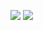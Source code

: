 <a href="https://velog.io/@whddms310/posts" target="_blank"><img src="https://img.shields.io/badge/whddms310-18261F?style=for-the-badge&logo=velog&logoColor=20C997"/></a>
<a href="https://www.linkedin.com/in/jong-eun-lee-5094ab240/" target="_blank"><img src="https://img.shields.io/badge/Jong Eun LEE-18261F?style=for-the-badge&logo=linkedin&logoColor=0A66C2"/></a>



<!--
**SighingOwl/SighingOwl** is a ✨ _special_ ✨ repository because its `README.md` (this file) appears on your GitHub profile.

Here are some ideas to get you started:

- 🔭 I’m currently working on ...
- 🌱 I’m currently learning ...
- 👯 I’m looking to collaborate on ...
- 🤔 I’m looking for help with ...
- 💬 Ask me about ...
- 📫 How to reach me: ...
- 😄 Pronouns: ...
- ⚡ Fun fact: ...
-->
